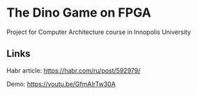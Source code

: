 # The Dino Game on FPGA

Project for Computer Architecture course in Innopolis University 

## Links
Habr article: https://habr.com/ru/post/592979/

Demo: https://youtu.be/GfmAIrTw30A

